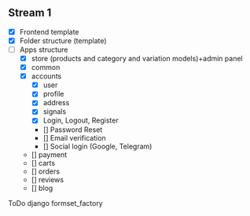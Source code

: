 ## Stream 1
- [x] Frontend template
- [x] Folder structure (template)
- [ ] Apps structure 
    - [x] store (products and category and variation models)+admin panel
    - [x] common
    - [x] accounts 
        - [x] user
        - [x] profile
        - [x] address
        - [x] signals
        - [x] Login, Logout, Register
        - [] Password Reset
        - [] Email verification
        - [] Social login (Google, Telegram)
    - [] payment
    - [] carts
    - [] orders
    - [] reviews
    - [] blog


ToDo django formset_factory
